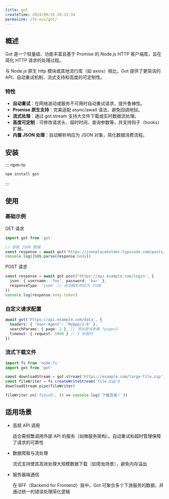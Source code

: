 ```yaml
---
title: got
createTime: 2024/09/15 20:32:34
permalink: /fe-oss/got/
---
```


<Badge text="NodeJS" />

<RepoCard repo="sindresorhus/got" />

## 概述

Got 是一个轻量级、功能丰富且基于 Promise 的 Node.js HTTP 客户端库，旨在简化 HTTP 请求的处理过程。

与 Node.js 原生 http 模块或其他流行库（如 axios）相比，Got 提供了更简洁的 API、自动重试机制、流式支持和高度的可定制性。

### 特性

- **自动重试**：在网络波动或服务不可用时自动重试请求，提升鲁棒性。
- **Promise 原生支持**：完美适配 async/await 语法，避免回调地狱。
- **流式处理**：通过 got.stream 支持大文件下载或实时数据流处理。
- **高度可定制**：可修改请求头、超时时间、查询参数等，并支持钩子（hooks）扩展。
- **内置 JSON 处理**：自动解析响应为 JSON 对象，简化数据消费流程。

## 安装

::: npm-to

```sh
npm install got
```

:::

## 使用

### 基础示例

GET 请求

```ts
import got from 'got'

// 获取 JSON 数据
const response = await got('https://jsonplaceholder.typicode.com/posts/1')
console.log(JSON.parse(response.body))
```

POST 请求

```ts
const response = await got.post('https://api.example.com/login', {
  json: { username: 'foo', password: 'bar' },
  responseType: 'json' // 自动解析响应为 JSON
})
console.log(response.body.token)
```

### 自定义请求配置

```ts
await got('https://api.example.com/data', {
  headers: { 'User-Agent': 'MyApp/1.0' },
  searchParams: { page: 2 }, // 添加查询参数 ?page=2
  timeout: { request: 5000 } // 5 秒超时
})
```

### 流式下载文件

```ts
import fs from 'node:fs'
import got from 'got'

const downloadStream = got.stream('https://example.com/large-file.zip')
const fileWriter = fs.createWriteStream('file.zip')
downloadStream.pipe(fileWriter)

fileWriter.on('finish', () => console.log('下载完成！'))
```

## 适用场景

- 高频 API 调用

  适合需频繁调用外部 API 的服务（如微服务架构）。自动重试和超时管理保障了请求的可靠性

- 数据爬取与流处理

  流式支持使其高效处理大规模数据下载（如爬虫场景），避免内存溢出

- 服务器端通信

  在 BFF（Backend for Frontend）层中，Got 可聚合多个下游服务的数据，并通过统一的错误处理简化逻辑
